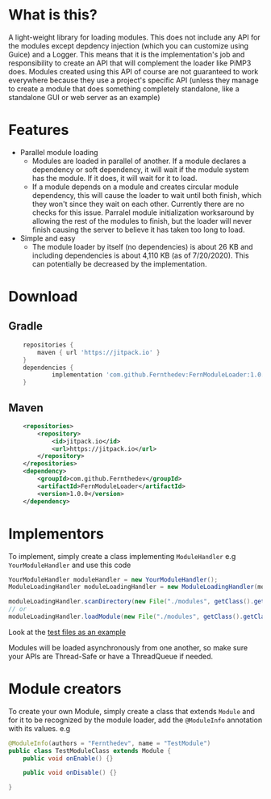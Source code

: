 # What is this?
A light-weight library for loading modules. This does not include any API for the modules except depdency injection (which you can customize using Guice) and a Logger. This means that it is the implementation's job and responsibility to create an API that will complement the loader like PiMP3 does. Modules created using this API of course are not guaranteed to work everywhere because they use a project's specific API (unless they manage to create a module that does something completely standalone, like a standalone GUI or web server as an example)

# Features
- Parallel module loading 
    - Modules are loaded in parallel of another. If a module declares a dependency or soft dependency, it will wait if the module system has the module. If it does, it will wait for it to load. 
    - If a module depends on a module and creates circular module dependency, this will cause the loader to wait until both finish, which they won't since they wait on each other. Currently there are no checks for this issue. Parralel module initialization worksaround by allowing the rest of the modules to finish, but the loader will never finish causing the server to believe it has taken too long to load.
- Simple and easy
    - The module loader by itself (no dependencies) is about 26 KB and including dependencies is about 4,110 KB (as of 7/20/2020). This can potentially be decreased by the implementation.

# Download
## Gradle
```gradle
    repositories {
        maven { url 'https://jitpack.io' }
    }
	dependencies {
	        implementation 'com.github.Fernthedev:FernModuleLoader:1.0.0'
	}
```
## Maven
```xml
	<repositories>
		<repository>
		    <id>jitpack.io</id>
		    <url>https://jitpack.io</url>
		</repository>
	</repositories>
	<dependency>
	    <groupId>com.github.Fernthedev</groupId>
	    <artifactId>FernModuleLoader</artifactId>
	    <version>1.0.0</version>
	</dependency>
```

# Implementors
To implement, simply create a class implementing `ModuleHandler` e.g `YourModuleHandler`
and use this code
```java
YourModuleHandler moduleHandler = new YourModuleHandler();
ModuleLoadingHandler moduleLoadingHandler = new ModuleLoadingHandler(moduleHandler);

moduleLoadingHandler.scanDirectory(new File("./modules", getClass().getClassLoader()));
// or
moduleLoadingHandler.loadModule(new File("./modules", getClass().getClassLoader()));
```

Look at the [test files as an example](src/test/java/com/github/fernthedev/modules/test)

Modules will be loaded asynchronously from one another, so make sure your APIs are Thread-Safe or have a ThreadQueue if needed. 

# Module creators

To create your own Module, simply create a class that extends `Module` and for it to be recognized by the module loader, add the `@ModuleInfo` annotation with its values.
e.g
```java
@ModuleInfo(authors = "Fernthedev", name = "TestModule")
public class TestModuleClass extends Module {
    public void onEnable() {}

    public void onDisable() {}

}
```
